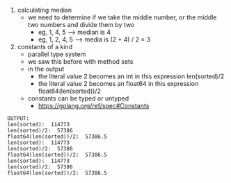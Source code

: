 1. calculating median
	* we need to determine if we take the middle number, or the middle two numbers and divide them by two
		* eg, 1, 4, 5 --> median is 4
		* eg, 1, 2, 4, 5 --> media is (2 + 4) / 2 = 3
1. constants of a kind
	* parallel type system
	* we saw this before with method sets
	* in the output
		* the literal value 2 becomes an int in this expression len(sorted)/2
		* the literal value 2 becomes an float64 in this expression float64(len(sorted))/2
	* constants can be typed or untyped
		* https://golang.org/ref/spec#Constants
```
OUTPUT:
len(sorted):  114773
len(sorted)/2:  57386
float64(len(sorted))/2:  57386.5
len(sorted):  114773
len(sorted)/2:  57386
float64(len(sorted))/2:  57386.5
len(sorted):  114773
len(sorted)/2:  57386
float64(len(sorted))/2:  57386.5
```